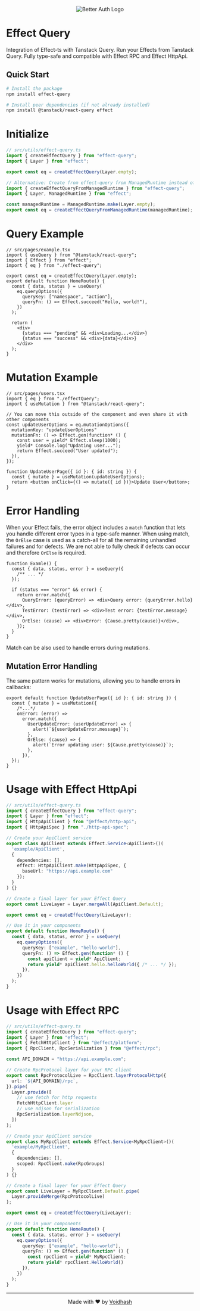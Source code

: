 <p align="center">
    <img src="./banner.png" alt="Better Auth Logo">
</p>

# Effect Query

Integration of Effect-ts with Tanstack Query. Run your Effects from Tanstack Query. Fully type-safe and compatible with Effect RPC and Effect HttpApi.

## Quick Start

```bash
# Install the package
npm install effect-query

# Install peer dependencies (if not already installed)
npm install @tanstack/react-query effect

```

# Initialize

```ts
// src/utils/effect-query.ts
import { createEffectQuery } from "effect-query";
import { Layer } from "effect";

export const eq = createEffectQuery(Layer.empty);

// Alternative: Create from effect-query from ManagedRuntime instead of Layer
import { createEffectQueryFromManagedRuntime } from "effect-query";
import { Layer, ManagedRuntime } from "effect";

const managedRuntime = ManagedRuntime.make(Layer.empty);
export const eq = createEffectQueryFromManagedRuntime(managedRuntime);
```

# Query Example

```tsx
// src/pages/example.tsx
import { useQuery } from "@tanstack/react-query";
import { Effect } from "effect";
import { eq } from "./effect-query";

export const eq = createEffectQuery(Layer.empty);
export default function HomeRoute() {
  const { data, status } = useQuery(
    eq.queryOptions({
      queryKey: ["namespace", "action"],
      queryFn: () => Effect.succeed("Hello, world!"),
    })
  );

  return (
    <div>
      {status === "pending" && <div>Loading...</div>}
      {status === "success" && <div>{data}</div>}
    </div>
  );
}
```

# Mutation Example

```tsx
// src/pages/users.tsx
import { eq } from "./effectQuery";
import { useMutation } from "@tanstack/react-query";

// You can move this outside of the component and even share it with other components
const updateUserOptions = eq.mutationOptions({
  mutationKey: "updateUserOptions"
  mutationFn: () => Effect.gen(function* () {
    const user = yield* Effect.sleep(1000);
    yield* Console.log("Updating user...");
    return Effect.succeed("User updated");
  }),
});

function UpdateUserPage({ id }: { id: string }) {
  const { mutate } = useMutation(updateUserOptions);
  return <button onClick={() => mutate({ id })}>Update User</button>;
}
```

# Error Handling

When your Effect fails, the error object includes a `match` function that lets you handle different error types in a type-safe manner. When using match, the `OrElse` case is used as a catch-all for all the remaining unhandled failures and for defects. We are not able to fully check if defects can occur and therefore `OrElse` is required.

```tsx
function Examle() {
  const { data, status, error } = useQuery({
    /** ... */
  });

  if (status === "error" && error) {
    return error.match({
      QueryError: (queryError) => <div>Query error: {queryError.hello}</div>,
      TestError: (testError) => <div>Test error: {testError.message}</div>,
      OrElse: (cause) => <div>Error: {Cause.pretty(cause)}</div>,
    });
  }
}
```

Match can be also used to handle errors during mutations.

## Mutation Error Handling

The same pattern works for mutations, allowing you to handle errors in callbacks:

```tsx
export default function UpdateUserPage({ id }: { id: string }) {
  const { mutate } = useMutation({
    /*...*/
    onError: (error) =>
      error.match({
        UserUpdateError: (userUpdateError) => {
          alert(`${userUpdateError.message}`);
        },
        OrElse: (cause) => {
          alert(`Error updating user: ${Cause.pretty(cause)}`);
        },
      }),
  });
}
```

# Usage with Effect HttpApi

```ts
// src/utils/effect-query.ts
import { createEffectQuery } from "effect-query";
import { Layer } from "effect";
import { HttpApiClient } from "@effect/http-api";
import { HttpApiSpec } from "./http-api-spec";

// Create your ApiClient service
export class ApiClient extends Effect.Service<ApiClient>()(
  'example/ApiClient',
  {
    dependencies: [],
    effect: HttpApiClient.make(HttpApiSpec, {
      baseUrl: "https://api.example.com"
    });
  }
) {}

// Create a final layer for your Effect Query
export const LiveLayer = Layer.mergeAll(ApiClient.Default);

export const eq = createEffectQuery(LiveLayer);

// Use it in your components
export default function HomeRoute() {
  const { data, status, error } = useQuery(
    eq.queryOptions({
      queryKey: ["example", "hello-world"],
      queryFn: () => Effect.gen(function* () {
        const apiClient = yield* ApiClient;
        return yield* apiClient.hello.helloWorld({ /* ... */ });
      }),
    })
  );
}


```

# Usage with Effect RPC

```ts
// src/utils/effect-query.ts
import { createEffectQuery } from "effect-query";
import { Layer } from "effect";
import { FetchHttpClient } from "@effect/platform";
import { RpcClient, RpcSerialization } from "@effect/rpc";

const API_DOMAIN = "https://api.example.com";

// Create RpcProtocol layer for your RPC client
export const RpcProtocolLive = RpcClient.layerProtocolHttp({
  url: `${API_DOMAIN}/rpc`,
}).pipe(
  Layer.provide([
    // use fetch for http requests
    FetchHttpClient.layer
    // use ndjson for serialization
    RpcSerialization.layerNdjson,
  ])
);

// Create your ApiClient service
export class MyRpcClient extends Effect.Service<MyRpcClient>()(
  'example/MyRpcClient',
  {
    dependencies: [],
    scoped: RpcClient.make(RpcGroups)
  }
) {}

// Create a final layer for your Effect Query
export const LiveLayer = MyRpcClient.Default.pipe(
  Layer.provideMerge(RpcProtocolLive)
);

export const eq = createEffectQuery(LiveLayer);

// Use it in your components
export default function HomeRoute() {
  const { data, status, error } = useQuery(
    eq.queryOptions({
      queryKey: ["example", "hello-world"],
      queryFn: () => Effect.gen(function* () {
        const rpcClient = yield* MyRpcClient;
        return yield* rpcClient.HelloWorld()
      }),
    })
  );
}
```

---

<p align="center">
  Made with ❤️ by <a href="https://voidhash.com">Voidhash</a>
</p>
